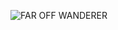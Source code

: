 ![FAR OFF WANDERER](https://github.com/far-off-wanderer/game/blob/master/src/far%20off%20wanderer/uwp%20project/Content/far%20off%20wanderer.png?raw=true)
